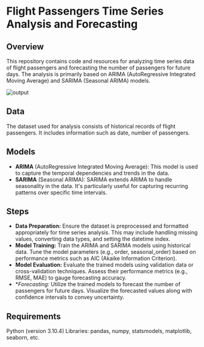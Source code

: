 # Flight Passengers Time Series Analysis and Forecasting
## Overview
This repository contains code and resources for analyzing time series data of flight passengers and forecasting the number of passengers for future days. The analysis is primarily based on ARIMA (AutoRegressive Integrated Moving Average) and SARIMA (Seasonal ARIMA) models.

![output](https://github.com/gufran21/air_passengers_forecasting/assets/111707501/30880b0b-fde4-4a51-84d0-64156abb0804)

## Data
The dataset used for analysis consists of historical records of flight passengers. It includes information such as date, number of passengers.

## Models
- **ARIMA** (AutoRegressive Integrated Moving Average): This model is used to capture the temporal dependencies and trends in the data.
- **SARIMA** (Seasonal ARIMA): SARIMA extends ARIMA to handle seasonality in the data. It's particularly useful for capturing recurring patterns over specific time intervals.

## Steps
- **Data Preparation:** Ensure the dataset is preprocessed and formatted appropriately for time series analysis. This may include handling missing values, converting data types, and setting the datetime index.
- **Model Training:** Train the ARIMA and SARIMA models using historical data. Tune the model parameters (e.g., order, seasonal_order) based on performance metrics such as AIC (Akaike Information Criterion).
- **Model Evaluation:** Evaluate the trained models using validation data or cross-validation techniques. Assess their performance metrics (e.g., RMSE, MAE) to gauge forecasting accuracy.
- **Forecasting:* Utilize the trained models to forecast the number of passengers for future days. Visualize the forecasted values along with confidence intervals to convey uncertainty.

## Requirements
Python (version 3.10.4)
Libraries: pandas, numpy, statsmodels, matplotlib, seaborn, etc.
